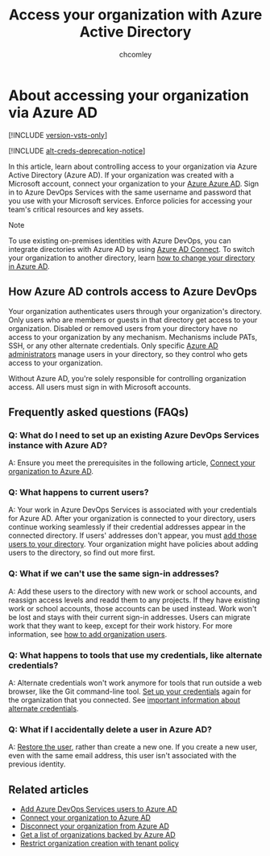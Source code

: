 ﻿---
title: Access your organization with Azure Active Directory
titleSuffix: Azure DevOps Services
ms.custom: seodec18
description: About authenticating users and controlling conditional access to your organization with your Azure Active Directory tenant.
ms.technology: devops-accounts
ms.assetid: c9aecaaf-9dfb-4877-84b4-60da253e3dc2
ms.topic: conceptual
ms.author: chcomley
author: chcomley
ms.date: 04/13/2020
monikerRange: 'azure-devops'
---

# About accessing your organization via Azure AD

[!INCLUDE [version-vsts-only](../../includes/version-vsts-only.md)]

[!INCLUDE [alt-creds-deprecation-notice](../../includes/alt-creds-deprecation-notice.md)]

In this article, learn about controlling access to your organization via Azure Active Directory (Azure AD).
If your organization was created with a Microsoft account, connect your organization to your [Azure Azure AD](/azure/active-directory/fundamentals/active-directory-whatis).
Sign in to Azure DevOps Services with the same username and password that you use with your Microsoft services.
Enforce policies for accessing your team's critical resources and key assets.

> [!NOTE]
> To use existing on-premises identities with Azure DevOps, you can integrate directories with Azure AD by using [Azure AD Connect](https://azure.microsoft.com/documentation/articles/active-directory-aadconnect/). To switch your organization to another directory, learn [how to change your directory in Azure AD](change-azure-ad-connection.md).

## How Azure AD controls access to Azure DevOps

Your organization authenticates users through your organization's directory. Only users who are members or guests in that directory get access to your organization.
Disabled or removed users from your directory have no access to your organization by any mechanism. Mechanisms include PATs, SSH, or any other alternate credentials.
Only specific [Azure AD administrators](https://azure.microsoft.com/documentation/articles/active-directory-assign-admin-roles/) manage users in your directory, so they control who gets access to your organization.

Without Azure AD, you're solely responsible for controlling organization access. All users must sign in with Microsoft accounts.

## Frequently asked questions (FAQs)

<a name="permissions"></a>

### Q: What do I need to set up an existing Azure DevOps Services instance with Azure AD?

A: Ensure you meet the prerequisites in the following article, [Connect your organization to Azure AD](https://docs.microsoft.com/azure/devops/organizations/accounts/connect-organization-to-azure-ad?view=azure-devops).

### Q: What happens to current users?

A: Your work in Azure DevOps Services is associated with your credentials for Azure AD.
After your organization is connected to your directory, users continue working seamlessly if their credential addresses appear in the connected directory.
If users' addresses don't appear, you must [add those users to your directory](add-users-to-azure-ad.md#SetUpCurrentUsers). Your organization might have policies about adding users to the directory, so find out more first.

### Q: What if we can't use the same sign-in addresses?

A: Add these users to the directory with new work or school accounts, and reassign access levels and readd them to any projects. If they have existing work or school accounts, those accounts can be used instead. Work won't be lost and stays with their current sign-in addresses. Users can migrate work that they want to keep, except for their work history. For more information, see [how to add organization users](add-organization-users.md).

### Q: What happens to tools that use my credentials, like alternate credentials?

A: Alternate credentials won't work anymore for tools that run outside a web browser, like the Git command-line tool. [Set up your credentials](https://support.microsoft.com/kb/2991274/) again for the organization that you connected. See [important information about alternate credentials](https://devblogs.microsoft.com/devops/azure-devops-will-no-longer-support-alternate-credentials-authentication/).

### Q: What if I accidentally delete a user in Azure AD?

A: [Restore the user](/azure/active-directory/active-directory-users-restore), rather than create a new one. If you create a new user, even with the same email address, this user isn't associated with the previous identity.

## Related articles

* [Add Azure DevOps Services users to Azure AD](add-users-to-azure-ad.md)
* [Connect your organization to Azure AD](connect-organization-to-aad.md)
* [Disconnect your organization from Azure AD](disconnect-organization-from-aad.md)
* [Get a list of organizations backed by Azure AD](get-list-of-organizations-connected-to-azure-active-directory.md)
* [Restrict organization creation with tenant policy](azure-ad-tenant-policy-restrict-org-creation.md)
